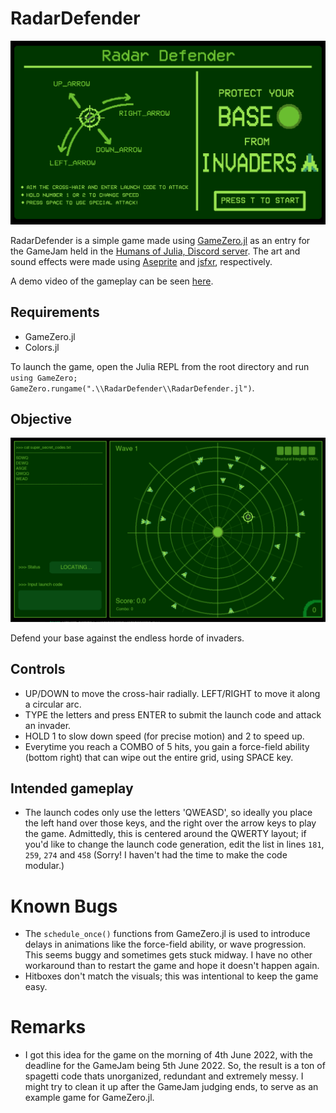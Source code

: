 # RadarDefender
![controls](./RadarDefender/images/start.png)

RadarDefender is a simple game made using [GameZero.jl](https://github.com/aviks/GameZero.jl) as an entry for the GameJam held in the [Humans of Julia, Discord server](https://discord.com/channels/762167454973296644/775962287461629952). The art and sound effects were made using [Aseprite](https://www.aseprite.org/) and [jsfxr](https://sfxr.me/), respectively. 

A demo video of the gameplay can be seen [here](https://youtu.be/jhMcW-pPb0k).

## Requirements
- GameZero.jl
- Colors.jl

To launch the game, open the Julia REPL from the root directory and run `using GameZero; GameZero.rungame(".\\RadarDefender\\RadarDefender.jl")`.

## Objective
![gameplay](./RadarDefender/images/gameplay.png)

Defend your base against the endless horde of invaders.

## Controls
- UP/DOWN to move the cross-hair radially. LEFT/RIGHT to move it along a circular arc.
- TYPE the letters and press ENTER to submit the launch code and attack an invader.
- HOLD 1 to slow down speed (for precise motion) and 2 to speed up.
- Everytime you reach a COMBO of 5 hits, you gain a force-field ability (bottom right) that can wipe out the entire grid, using SPACE key.

## Intended gameplay
- The launch codes only use the letters 'QWEASD', so ideally you place the left hand over those keys, and the right over the arrow keys to play the game. Admittedly, this is centered around the QWERTY layout; if you'd like to change the launch code generation, edit the list in lines `181`, `259`, `274` and `458` (Sorry! I haven't had the time to make the code modular.)

# Known Bugs
- The `schedule_once()` functions from GameZero.jl is used to introduce delays in animations like the force-field ability, or wave progression. This seems buggy and sometimes gets stuck midway. I have no other workaround than to restart the game and hope it doesn't happen again.
- Hitboxes don't match the visuals; this was intentional to keep the game easy.

# Remarks
- I got this idea for the game on the morning of 4th June 2022, with the deadline for the GameJam being 5th June 2022. So, the result is a ton of spagetti code thats unorganized, redundant and extremely messy. I might try to clean it up after the GameJam judging ends, to serve as an example game for GameZero.jl. 
